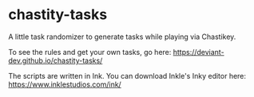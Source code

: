 # chastity-tasks

A little task randomizer to generate tasks while playing via Chastikey.

To see the rules and get your own tasks, go here:
https://deviant-dev.github.io/chastity-tasks/

The scripts are written in Ink. You can download Inkle's Inky editor here:
https://www.inklestudios.com/ink/
